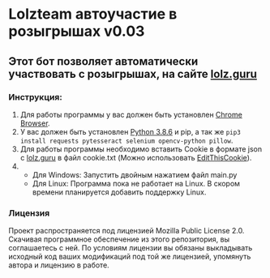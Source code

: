 # Lolzteam автоучастие в розыгрышах v0.03

## Этот бот позволяет автоматически  участвовать с розыгрышах, на сайте [lolz.guru](https://lolz.guru)

### Инструкция:
1. Для работы программы у вас должен быть установлен [Chrome Browser](https://www.google.com/intl/ru/chrome/).
2. У вас должен быть установлен [Python 3.8.6](https://www.python.org/downloads/release/python-386/) и pip, а так же ```pip3 install requests pytesseract selenium opencv-python pillow```.
3. Для работы программы необходимо вставить Cookie в формате json с [lolz.guru](https://lolz.guru) в файл cookie.txt (Можно использовать [EditThisCookie](https://bit.ly/EditThisCookielzt)).
4. + Для Windows: Запустить двойным нажатием файл main.py
   + Для Linux: Программа пока не работает на Linux. В скором времени планируется добавить поддержку Linux.




### Лицензия
Проект распространяется под лицензией Mozilla Public License 2.0. Скачивая программное обеспечение из этого репозитория, вы соглашаетесь с ней. По условиям лицензии вы обязаны выкладывать исходный код ваших модификаций под той же лицензией, упомянуть автора и лицензию в работе.
